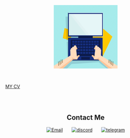 <p align="center"><img width="200px" height="200px" src="./CV/assets/comp.gif"></p>
<br/>

<a align="center" href="https://dmitry-starchenko.netlify.app">MY CV</a>

<br/>
<br/>
<h2 align="center">Contact Me</h2>
<p align="center">
  <a href="mailto:dololob92@gmail.com"><img width="32" height="32" src="https://img.icons8.com/fluency/48/circled-envelope.png" alt="Email" title="Type me on Email"/></a>
  &#8287;&#8287;&#8287;&#8287;&#8287;
  <a href="https://discordapp.com/users/oloolo" alt="Discord" title="Discord"><img width="32" height="32" src="https://img.icons8.com/color/48/discord-logo.png" alt="discord" title="Type me on Discord"/></a>
  &#8287;&#8287;&#8287;&#8287;&#8287;
  <a href="https://t.me/BazZ"><img width="32" height="32" src="https://img.icons8.com/fluency/48/telegram-app.png" alt="telegram" title="Type me on Telegram"/></a>
</p>
